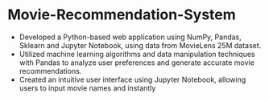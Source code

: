 # Movie-Recommendation-System

* Developed a Python-based web application using NumPy, Pandas, Sklearn and Jupyter Notebook, using
data from MovieLens 25M dataset.
* Utilized machine learning algorithms and data manipulation techniques with Pandas to analyze user preferences
and generate accurate movie recommendations.
* Created an intuitive user interface using Jupyter Notebook, allowing users to input movie names and instantly 
